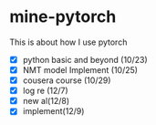 # mine-pytorch
This is about how I use pytorch

- [x] python basic and beyond (10/23)
- [x] NMT model Implement (10/25)
- [x] cousera course (10/29)
- [x] log re (12/7)
- [x] new al(12/8)
- [x] implement(12/9)